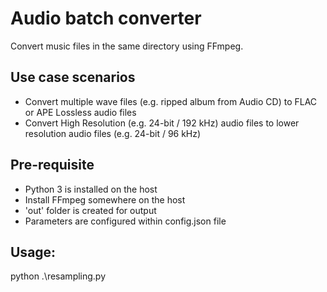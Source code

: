 # Audio batch converter
Convert music files in the same directory using FFmpeg.

## Use case scenarios
- Convert multiple wave files (e.g. ripped album from Audio CD) to FLAC or APE Lossless audio files
- Convert High Resolution (e.g. 24-bit / 192 kHz) audio files to lower resolution audio files (e.g. 24-bit / 96 kHz)

## Pre-requisite
- Python 3 is installed on the host
- Install FFmpeg somewhere on the host
- 'out' folder is created for output
- Parameters are configured within config.json file

## Usage:
python .\resampling.py
